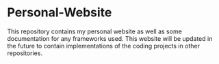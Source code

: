 # Personal-Website
This repository contains my personal website as well as some documentation for any frameworks used. This website will be updated in the future to contain implementations of the coding projects in other repositories.
